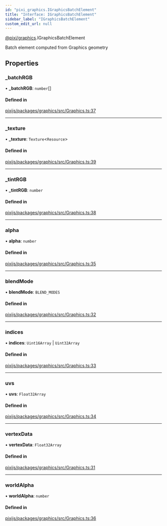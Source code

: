 ```yaml
---
id: "pixi_graphics.IGraphicsBatchElement"
title: "Interface: IGraphicsBatchElement"
sidebar_label: "IGraphicsBatchElement"
custom_edit_url: null
---
```


[@pixi/graphics](../modules/pixi_graphics.md).IGraphicsBatchElement

Batch element computed from Graphics geometry

## Properties

### \_batchRGB

• **\_batchRGB**: `number`[]

#### Defined in

[pixijs/packages/graphics/src/Graphics.ts:37](https://github.com/pixijs/pixijs/blob/2194fe5c5/packages/graphics/src/Graphics.ts#L37)

___

### \_texture

• **\_texture**: `Texture`<`Resource`\>

#### Defined in

[pixijs/packages/graphics/src/Graphics.ts:39](https://github.com/pixijs/pixijs/blob/2194fe5c5/packages/graphics/src/Graphics.ts#L39)

___

### \_tintRGB

• **\_tintRGB**: `number`

#### Defined in

[pixijs/packages/graphics/src/Graphics.ts:38](https://github.com/pixijs/pixijs/blob/2194fe5c5/packages/graphics/src/Graphics.ts#L38)

___

### alpha

• **alpha**: `number`

#### Defined in

[pixijs/packages/graphics/src/Graphics.ts:35](https://github.com/pixijs/pixijs/blob/2194fe5c5/packages/graphics/src/Graphics.ts#L35)

___

### blendMode

• **blendMode**: `BLEND_MODES`

#### Defined in

[pixijs/packages/graphics/src/Graphics.ts:32](https://github.com/pixijs/pixijs/blob/2194fe5c5/packages/graphics/src/Graphics.ts#L32)

___

### indices

• **indices**: `Uint16Array` \| `Uint32Array`

#### Defined in

[pixijs/packages/graphics/src/Graphics.ts:33](https://github.com/pixijs/pixijs/blob/2194fe5c5/packages/graphics/src/Graphics.ts#L33)

___

### uvs

• **uvs**: `Float32Array`

#### Defined in

[pixijs/packages/graphics/src/Graphics.ts:34](https://github.com/pixijs/pixijs/blob/2194fe5c5/packages/graphics/src/Graphics.ts#L34)

___

### vertexData

• **vertexData**: `Float32Array`

#### Defined in

[pixijs/packages/graphics/src/Graphics.ts:31](https://github.com/pixijs/pixijs/blob/2194fe5c5/packages/graphics/src/Graphics.ts#L31)

___

### worldAlpha

• **worldAlpha**: `number`

#### Defined in

[pixijs/packages/graphics/src/Graphics.ts:36](https://github.com/pixijs/pixijs/blob/2194fe5c5/packages/graphics/src/Graphics.ts#L36)
